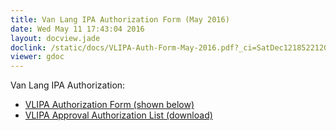 ```yaml
---
title: Van Lang IPA Authorization Form (May 2016)
date: Wed May 11 17:43:04 2016
layout: docview.jade
doclink: /static/docs/VLIPA-Auth-Form-May-2016.pdf?_ci=SatDec121852212016
viewer: gdoc
---
```


Van Lang IPA Authorization:

* [VLIPA Authorization Form (shown below)](/static/docs/VLIPA-Auth-Form-May-2016.pdf?_ci=SatDec121852212015)
* [VLIPA Approval Authorization List (download)](/static/docs/VLIPA-Authorization-Nov-2015.xlsx)
